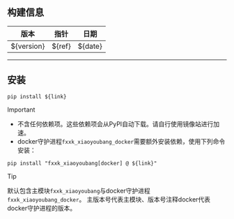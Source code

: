 ## 构建信息

|     版本     |   指针   |   日期    |
|:----------:|:------:|:-------:|
| ${version} | ${ref} | ${date} |



---

## 安装

```shell
pip install ${link}
```

> [!IMPORTANT]
> 
> - 不含任何依赖项。这些依赖项会从PyPI自动下载。请自行使用镜像站进行加速。
> - docker守护进程`fxxk_xiaoyoubang_docker`需要额外安装依赖，使用下列命令安装：
> ```shell
> pip install "fxxk_xiaoyoubang[docker] @ ${link}"
> ```

> [!TIP]
> 
> 默认包含主模块`fxxk_xiaoyoubang`与docker守护进程`fxxk_xiaoyoubang_docker`。
> 主版本号代表主模块、版本号注释docker代表docker守护进程的版本。
